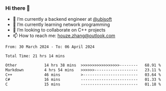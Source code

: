 ### Hi there 👋
- 🔭 I’m currently a backend engineer at [@ubisoft](https://github.com/ubisoft)
- 🌱 I’m currently learning network programming
- 👯 I’m looking to collaborate on C++ projects
- 📫 How to reach me: houze.zhang@outlook.com

<!--START_SECTION:waka-->

```txt
From: 30 March 2024 - To: 06 April 2024

Total Time: 21 hrs 14 mins

Other            14 hrs 38 mins  >>>>>>>>>>>>>>>>>--------   68.91 %
Markdown         4 hrs 54 mins   >>>>>>-------------------   23.11 %
C++              46 mins         >------------------------   03.64 %
C#               16 mins         -------------------------   01.33 %
C                15 mins         -------------------------   01.18 %
```

<!--END_SECTION:waka-->
